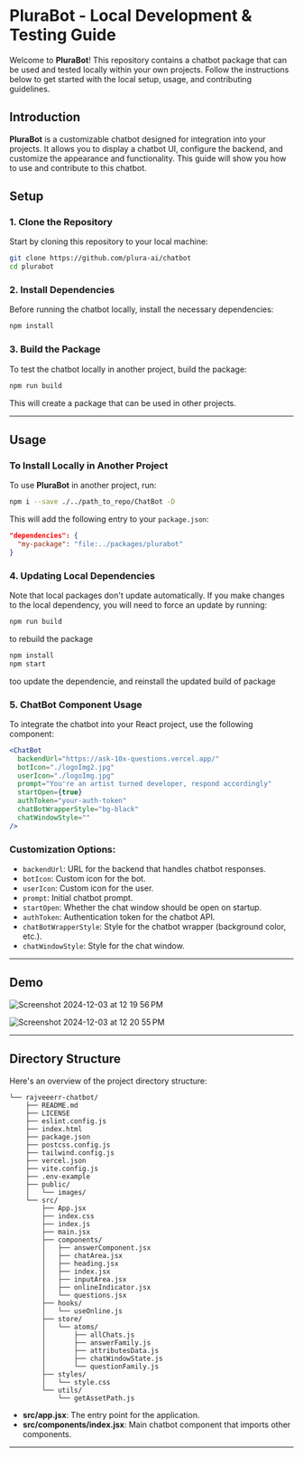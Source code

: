 # PluraBot - Local Development & Testing Guide

Welcome to **PluraBot**! This repository contains a chatbot package that can be used and tested locally within your own projects. Follow the instructions below to get started with the local setup, usage, and contributing guidelines.

## Introduction

**PluraBot** is a customizable chatbot designed for integration into your projects. It allows you to display a chatbot UI, configure the backend, and customize the appearance and functionality. This guide will show you how to use and contribute to this chatbot.


## Setup

### 1. Clone the Repository

Start by cloning this repository to your local machine:

```bash
git clone https://github.com/plura-ai/chatbot
cd plurabot
```

### 2. Install Dependencies

Before running the chatbot locally, install the necessary dependencies:

```bash
npm install
```

### 3. Build the Package

To test the chatbot locally in another project, build the package:

```bash
npm run build
```

This will create a package that can be used in other projects.

---

## Usage

### To Install Locally in Another Project

To use **PluraBot** in another project, run:

```bash
npm i --save ./../path_to_repo/ChatBot -D
```

This will add the following entry to your `package.json`:

```json
"dependencies": {
  "my-package": "file:../packages/plurabot"
}
```

### 4. Updating Local Dependencies

Note that local packages don't update automatically. If you make changes to the local dependency, you will need to force an update by running:

```bash
npm run build
```
to rebuild the package


```bash
npm install
npm start
```
too update the dependencie, and reinstall the updated build of package

### 5. ChatBot Component Usage

To integrate the chatbot into your React project, use the following component:

```jsx
<ChatBot 
  backendUrl="https://ask-10x-questions.vercel.app/"    
  botIcon="./logoImg2.jpg"
  userIcon="./logoImg.jpg"
  prompt="You're an artist turned developer, respond accordingly"
  startOpen={true}
  authToken="your-auth-token"
  chatBotWrapperStyle="bg-black"
  chatWindowStyle=""
/>
```

### Customization Options:
- `backendUrl`: URL for the backend that handles chatbot responses.
- `botIcon`: Custom icon for the bot.
- `userIcon`: Custom icon for the user.
- `prompt`: Initial chatbot prompt.
- `startOpen`: Whether the chat window should be open on startup.
- `authToken`: Authentication token for the chatbot API.
- `chatBotWrapperStyle`: Style for the chatbot wrapper (background color, etc.).
- `chatWindowStyle`: Style for the chat window.

---

## Demo

![Screenshot 2024-12-03 at 12 19 56 PM](https://github.com/user-attachments/assets/ba42422f-bdae-448a-b7aa-43ee4cc4ac8f)

![Screenshot 2024-12-03 at 12 20 55 PM](https://github.com/user-attachments/assets/1a3f142b-9439-4578-86e9-a5156a70ca0f)

---

## Directory Structure

Here's an overview of the project directory structure:

```
└── rajveeerr-chatbot/
    ├── README.md
    ├── LICENSE
    ├── eslint.config.js
    ├── index.html
    ├── package.json
    ├── postcss.config.js
    ├── tailwind.config.js
    ├── vercel.json
    ├── vite.config.js
    ├── .env-example
    ├── public/
    │   └── images/
    └── src/
        ├── App.jsx
        ├── index.css
        ├── index.js
        ├── main.jsx
        ├── components/
        │   ├── answerComponent.jsx
        │   ├── chatArea.jsx
        │   ├── heading.jsx
        │   ├── index.jsx
        │   ├── inputArea.jsx
        │   ├── onlineIndicator.jsx
        │   └── questions.jsx
        ├── hooks/
        │   └── useOnline.js
        ├── store/
        │   └── atoms/
        │       ├── allChats.js
        │       ├── answerFamily.js
        │       ├── attributesData.js
        │       ├── chatWindowState.js
        │       └── questionFamily.js
        ├── styles/
        │   └── style.css
        └── utils/
            └── getAssetPath.js
```

- **src/app.jsx**: The entry point for the application.
- **src/components/index.jsx**: Main chatbot component that imports other components.

---